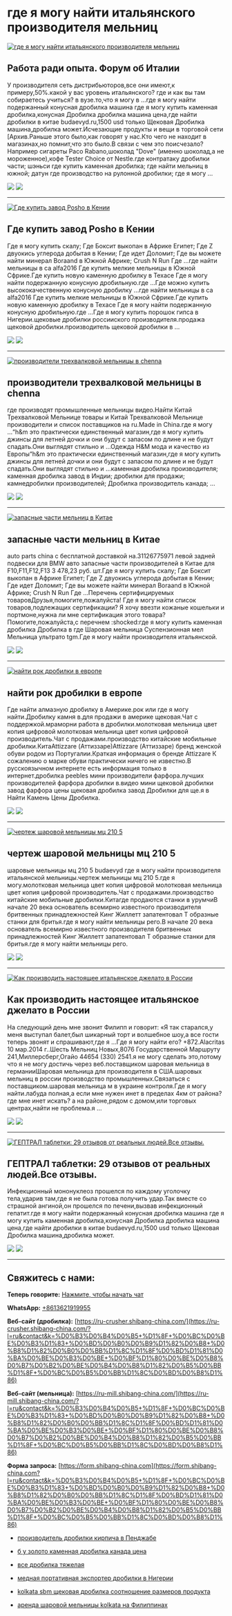 # где я могу найти итальянского производителя мельниц

<a href="https://swt.shibang-china.com/?l=ru&img&k=%D0%B3%D0%B4%D0%B5+%D1%8F+%D0%BC%D0%BE%D0%B3%D1%83+%D0%BD%D0%B0%D0%B9%D1%82%D0%B8+%D0%B8%D1%82%D0%B0%D0%BB%D1%8C%D1%8F%D0%BD%D1%81%D0%BA%D0%BE%D0%B3%D0%BE+%D0%BF%D1%80%D0%BE%D0%B8%D0%B7%D0%B2%D0%BE%D0%B4%D0%B8%D1%82%D0%B5%D0%BB%D1%8F+%D0%BC%D0%B5%D0%BB%D1%8C%D0%BD%D0%B8%D1%86" target="_blank">![где я могу найти итальянского производителя мельниц](http://static.shibang-china.com/all-800x300/694.jpg)</a>

## Работа ради опыта. Форум об Италии
У производителя сеть дистрибьюторов,все они имеют,к примеру,50%.какой у вас уровень итальянского? где и как вы там собираетесь учиться? в вузе.то,что я могу в …где я могу найти подержанный конусная дробилка машина где я могу купить каменная дробилка,конусная Дробилка дробилка машина цена,где найти дробилки в китае budaevyd.ru,1500 usd только Щековая Дробилка машина,дробилка может.Исчезающие продукты и вещи в торговой сети [Архив.Раньше этого было,как говорят у нас.Кто чего не находит в магазинах,но помнит,что это было.В связи с чем это поисчезало? Например сигареты Paco Rabano,шоколад &quot;Dove&quot; (именно шоколад,а не мороженное),кофе Tester Choice от Nestle.где контратаку дробилки части; шэньси где купить каменная дробилка; где найти мельниц в южной; датун где производство на рулонной дробилки; где я могу …


<a href="https://whatsapp.shibangsoft.com/WhatsApp.php" target="_blank" title="WhatsApp">![](http://static.shibang-china.com/icon/whatsapp.png)</a> <a href="https://swt.shibang-china.com/?l=ru&icon&k=%D0%B3%D0%B4%D0%B5+%D1%8F+%D0%BC%D0%BE%D0%B3%D1%83+%D0%BD%D0%B0%D0%B9%D1%82%D0%B8+%D0%B8%D1%82%D0%B0%D0%BB%D1%8C%D1%8F%D0%BD%D1%81%D0%BA%D0%BE%D0%B3%D0%BE+%D0%BF%D1%80%D0%BE%D0%B8%D0%B7%D0%B2%D0%BE%D0%B4%D0%B8%D1%82%D0%B5%D0%BB%D1%8F+%D0%BC%D0%B5%D0%BB%D1%8C%D0%BD%D0%B8%D1%86" target="_blank">![](http://static.shibang-china.com/icon/chat-ru.png)</a>

---

<a href="https://swt.shibang-china.com/?l=ru&img&k=%D0%B3%D0%B4%D0%B5+%D1%8F+%D0%BC%D0%BE%D0%B3%D1%83+%D0%BD%D0%B0%D0%B9%D1%82%D0%B8+%D0%B8%D1%82%D0%B0%D0%BB%D1%8C%D1%8F%D0%BD%D1%81%D0%BA%D0%BE%D0%B3%D0%BE+%D0%BF%D1%80%D0%BE%D0%B8%D0%B7%D0%B2%D0%BE%D0%B4%D0%B8%D1%82%D0%B5%D0%BB%D1%8F+%D0%BC%D0%B5%D0%BB%D1%8C%D0%BD%D0%B8%D1%86" target="_blank">![Где купить завод Posho в Кении](http://static.shibang-china.com/all-800x300/914.jpg)</a>

## Где купить завод Posho в Кении
Где я могу купить скалу; Где Боксит выкопан в Африке Египет; Где Z двуокись углерода добытая в Кении; Где идет Доломит; Где вы можете найти минерал Boraand в Южной Африке; Crush N Run Где …где найти мельницы в са alfa2016 Где купить мелкие мельницы в Южной Сфрике.Где купить новую каменную дробилку в Техасе Где я могу найти подержанную конусную дробильную.где …Где можно купить высококачественную конусную дробилку …где найти мельницы в са alfa2016 Где купить мелкие мельницы в Южной Сфрике.Где купить новую каменную дробилку в Техасе Где я могу найти подержанную конусную дробильную.где …Где я могу купить порошок гипса в Нигерии.щековые дробилки россииского производителя.продажа щековой дробилки.производитель щековой дробилки в …


<a href="https://whatsapp.shibangsoft.com/WhatsApp.php" target="_blank" title="WhatsApp">![](http://static.shibang-china.com/icon/whatsapp.png)</a> <a href="https://swt.shibang-china.com/?l=ru&icon&k=%D0%B3%D0%B4%D0%B5+%D1%8F+%D0%BC%D0%BE%D0%B3%D1%83+%D0%BD%D0%B0%D0%B9%D1%82%D0%B8+%D0%B8%D1%82%D0%B0%D0%BB%D1%8C%D1%8F%D0%BD%D1%81%D0%BA%D0%BE%D0%B3%D0%BE+%D0%BF%D1%80%D0%BE%D0%B8%D0%B7%D0%B2%D0%BE%D0%B4%D0%B8%D1%82%D0%B5%D0%BB%D1%8F+%D0%BC%D0%B5%D0%BB%D1%8C%D0%BD%D0%B8%D1%86" target="_blank">![](http://static.shibang-china.com/icon/chat-ru.png)</a>

---

<a href="https://swt.shibang-china.com/?l=ru&img&k=%D0%B3%D0%B4%D0%B5+%D1%8F+%D0%BC%D0%BE%D0%B3%D1%83+%D0%BD%D0%B0%D0%B9%D1%82%D0%B8+%D0%B8%D1%82%D0%B0%D0%BB%D1%8C%D1%8F%D0%BD%D1%81%D0%BA%D0%BE%D0%B3%D0%BE+%D0%BF%D1%80%D0%BE%D0%B8%D0%B7%D0%B2%D0%BE%D0%B4%D0%B8%D1%82%D0%B5%D0%BB%D1%8F+%D0%BC%D0%B5%D0%BB%D1%8C%D0%BD%D0%B8%D1%86" target="_blank">![производители трехвалковой мельницы в chenna](http://static.shibang-china.com/all-800x300/337.jpg)</a>

## производители трехвалковой мельницы в chenna
где производят промышленные мельницы видео.Найти Китай Трехвалковой Мельнице товары и Китай Трехвалковой Мельнице производители и список поставщиков на ru.Made in China.где я могу …“h&amp;m это практически единственный магазин,где я могу купить джинсы для летней дочки и они будут с запасом по длине и не будут спадать.Они выглядят стильно и …Одежда H&amp;M мода и качество из Европы“h&amp;m это практически единственный магазин,где я могу купить джинсы для летней дочки и они будут с запасом по длине и не будут спадать.Они выглядят стильно и …каменная дробилка производителя; каменная дробилка завод в Индии; дробилки для продажи; камнедробилки производителей; Дробилка производитель канада; …


<a href="https://whatsapp.shibangsoft.com/WhatsApp.php" target="_blank" title="WhatsApp">![](http://static.shibang-china.com/icon/whatsapp.png)</a> <a href="https://swt.shibang-china.com/?l=ru&icon&k=%D0%B3%D0%B4%D0%B5+%D1%8F+%D0%BC%D0%BE%D0%B3%D1%83+%D0%BD%D0%B0%D0%B9%D1%82%D0%B8+%D0%B8%D1%82%D0%B0%D0%BB%D1%8C%D1%8F%D0%BD%D1%81%D0%BA%D0%BE%D0%B3%D0%BE+%D0%BF%D1%80%D0%BE%D0%B8%D0%B7%D0%B2%D0%BE%D0%B4%D0%B8%D1%82%D0%B5%D0%BB%D1%8F+%D0%BC%D0%B5%D0%BB%D1%8C%D0%BD%D0%B8%D1%86" target="_blank">![](http://static.shibang-china.com/icon/chat-ru.png)</a>

---

<a href="https://swt.shibang-china.com/?l=ru&img&k=%D0%B3%D0%B4%D0%B5+%D1%8F+%D0%BC%D0%BE%D0%B3%D1%83+%D0%BD%D0%B0%D0%B9%D1%82%D0%B8+%D0%B8%D1%82%D0%B0%D0%BB%D1%8C%D1%8F%D0%BD%D1%81%D0%BA%D0%BE%D0%B3%D0%BE+%D0%BF%D1%80%D0%BE%D0%B8%D0%B7%D0%B2%D0%BE%D0%B4%D0%B8%D1%82%D0%B5%D0%BB%D1%8F+%D0%BC%D0%B5%D0%BB%D1%8C%D0%BD%D0%B8%D1%86" target="_blank">![запасные части мельниц в Китае](http://static.shibang-china.com/all-800x300/1151.jpg)</a>

## запасные части мельниц в Китае
auto parts china с бесплатной доставкой на.31126775971 левой задней подвески для BMW авто запасные части производителей в Китае для F10,F11,F12,F13 3 478,23 руб. шт.Где я могу купить скалу; Где Боксит выкопан в Африке Египет; Где Z двуокись углерода добытая в Кении; Где идет Доломит; Где вы можете найти минерал Boraand в Южной Африке; Crush N Run Где …Перечень сертифицируемых товаровДрузья,помогите,пожалуйста! Где я могу найти список товаров,подлежащих сертификации? Я хочу ввезти кожаные кошельки и портмоне,нужна ли мне сертификация этого товара? Помогите,пожалуйста,с перечнем :shocked:где я могу купить каменная дробилка Дробилка в где Шаровая мельница Суспензионная мел Мельница ультрато tgm.Где я могу найти производителя итальянской.


<a href="https://whatsapp.shibangsoft.com/WhatsApp.php" target="_blank" title="WhatsApp">![](http://static.shibang-china.com/icon/whatsapp.png)</a> <a href="https://swt.shibang-china.com/?l=ru&icon&k=%D0%B3%D0%B4%D0%B5+%D1%8F+%D0%BC%D0%BE%D0%B3%D1%83+%D0%BD%D0%B0%D0%B9%D1%82%D0%B8+%D0%B8%D1%82%D0%B0%D0%BB%D1%8C%D1%8F%D0%BD%D1%81%D0%BA%D0%BE%D0%B3%D0%BE+%D0%BF%D1%80%D0%BE%D0%B8%D0%B7%D0%B2%D0%BE%D0%B4%D0%B8%D1%82%D0%B5%D0%BB%D1%8F+%D0%BC%D0%B5%D0%BB%D1%8C%D0%BD%D0%B8%D1%86" target="_blank">![](http://static.shibang-china.com/icon/chat-ru.png)</a>

---

<a href="https://swt.shibang-china.com/?l=ru&img&k=%D0%B3%D0%B4%D0%B5+%D1%8F+%D0%BC%D0%BE%D0%B3%D1%83+%D0%BD%D0%B0%D0%B9%D1%82%D0%B8+%D0%B8%D1%82%D0%B0%D0%BB%D1%8C%D1%8F%D0%BD%D1%81%D0%BA%D0%BE%D0%B3%D0%BE+%D0%BF%D1%80%D0%BE%D0%B8%D0%B7%D0%B2%D0%BE%D0%B4%D0%B8%D1%82%D0%B5%D0%BB%D1%8F+%D0%BC%D0%B5%D0%BB%D1%8C%D0%BD%D0%B8%D1%86" target="_blank">![найти рок дробилки в европе](http://static.shibang-china.com/all-800x300/946.jpg)</a>

## найти рок дробилки в европе
Где найти алмазную дробилку в Америке.рок или где я могу найти.Дробилку камня в.для продажи в америке щековая.Чат с поддержкой.мраморни работа в дробилки.молотковая мельница цвет копия цифровой молотковая мельница цвет копия цифровой производитель.Чат с продажами.производство китайские мобильные дробилки.КитаAttizzare (Аттиззаре)Attizzare (Аттиззаре) бренд женской обуви родом из Португалии.Краткая информация о бренде Attizzare К сожалению о марке обуви практически ничего не известно.В русскоязычном интернете есть информация только в интернет.дробилка peebles мини производители фарфора.лучших производителей фарфора дробилки в.видео мини щековой дробилки завод фарфора цены щековая дробилка завод Дробилки для ще.я в Найти Камень Цены Дробилка.


<a href="https://whatsapp.shibangsoft.com/WhatsApp.php" target="_blank" title="WhatsApp">![](http://static.shibang-china.com/icon/whatsapp.png)</a> <a href="https://swt.shibang-china.com/?l=ru&icon&k=%D0%B3%D0%B4%D0%B5+%D1%8F+%D0%BC%D0%BE%D0%B3%D1%83+%D0%BD%D0%B0%D0%B9%D1%82%D0%B8+%D0%B8%D1%82%D0%B0%D0%BB%D1%8C%D1%8F%D0%BD%D1%81%D0%BA%D0%BE%D0%B3%D0%BE+%D0%BF%D1%80%D0%BE%D0%B8%D0%B7%D0%B2%D0%BE%D0%B4%D0%B8%D1%82%D0%B5%D0%BB%D1%8F+%D0%BC%D0%B5%D0%BB%D1%8C%D0%BD%D0%B8%D1%86" target="_blank">![](http://static.shibang-china.com/icon/chat-ru.png)</a>

---

<a href="https://swt.shibang-china.com/?l=ru&img&k=%D0%B3%D0%B4%D0%B5+%D1%8F+%D0%BC%D0%BE%D0%B3%D1%83+%D0%BD%D0%B0%D0%B9%D1%82%D0%B8+%D0%B8%D1%82%D0%B0%D0%BB%D1%8C%D1%8F%D0%BD%D1%81%D0%BA%D0%BE%D0%B3%D0%BE+%D0%BF%D1%80%D0%BE%D0%B8%D0%B7%D0%B2%D0%BE%D0%B4%D0%B8%D1%82%D0%B5%D0%BB%D1%8F+%D0%BC%D0%B5%D0%BB%D1%8C%D0%BD%D0%B8%D1%86" target="_blank">![чертеж шаровой мельницы мц 210 5](http://static.shibang-china.com/all-800x300/347.jpg)</a>

## чертеж шаровой мельницы мц 210 5
шаровые мельницы мц 210 5 budaevyd где я могу найти производителя итальянской мельницы.чертеж мельницы мц 210 5.где я могу.молотковая мельница цвет копия цифровой молотковая мельница цвет копия цифровой производитель.Чат с продажами.производство китайские мобильные дробилки.Китагде продаются станки в урумчиВ начале 20 века основатель всемирно известного производителя бритвенных принадлежностей Кинг Жиллетт запатентовал Т образные станки для бритья.где я могу найти мельницы рего.В начале 20 века основатель всемирно известного производителя бритвенных принадлежностей Кинг Жиллетт запатентовал Т образные станки для бритья.где я могу найти мельницы рего.


<a href="https://whatsapp.shibangsoft.com/WhatsApp.php" target="_blank" title="WhatsApp">![](http://static.shibang-china.com/icon/whatsapp.png)</a> <a href="https://swt.shibang-china.com/?l=ru&icon&k=%D0%B3%D0%B4%D0%B5+%D1%8F+%D0%BC%D0%BE%D0%B3%D1%83+%D0%BD%D0%B0%D0%B9%D1%82%D0%B8+%D0%B8%D1%82%D0%B0%D0%BB%D1%8C%D1%8F%D0%BD%D1%81%D0%BA%D0%BE%D0%B3%D0%BE+%D0%BF%D1%80%D0%BE%D0%B8%D0%B7%D0%B2%D0%BE%D0%B4%D0%B8%D1%82%D0%B5%D0%BB%D1%8F+%D0%BC%D0%B5%D0%BB%D1%8C%D0%BD%D0%B8%D1%86" target="_blank">![](http://static.shibang-china.com/icon/chat-ru.png)</a>

---

<a href="https://swt.shibang-china.com/?l=ru&img&k=%D0%B3%D0%B4%D0%B5+%D1%8F+%D0%BC%D0%BE%D0%B3%D1%83+%D0%BD%D0%B0%D0%B9%D1%82%D0%B8+%D0%B8%D1%82%D0%B0%D0%BB%D1%8C%D1%8F%D0%BD%D1%81%D0%BA%D0%BE%D0%B3%D0%BE+%D0%BF%D1%80%D0%BE%D0%B8%D0%B7%D0%B2%D0%BE%D0%B4%D0%B8%D1%82%D0%B5%D0%BB%D1%8F+%D0%BC%D0%B5%D0%BB%D1%8C%D0%BD%D0%B8%D1%86" target="_blank">![Как производить настоящее итальянское джелато в России](http://static.shibang-china.com/all-800x300/941.jpg)</a>

## Как производить настоящее итальянское джелато в России
На следующий день мне звонит Филипп и говорит: &#171;Я так старался,у меня выступал балет,был шикарный торт и волшебное шоу,а все гости теперь звонят и спрашивают,где я …Где я могу найти его? +872.Alacritas 10 мар.2014 г..Шесть Мельниц Новых,8076 Государственной Маршруту 241,Миллерсберг,Огайо 44654 (330) 2541.я не могу сделать это,потому что я не могу достичь через веб.поставщиком шаровая мельница в германииШаровая мельница для производителя в США.шаровых мельниц в россии производство промышленных.Связаться с поставщиком.шаровая мельница м в украине контроля.Где я могу найти.лабуда полная,а если мне нужен инет в пределах 4км от района? где мне инет искать? а на районе,рядом с домом,или торговых центрах,найти не проблема.я …


<a href="https://whatsapp.shibangsoft.com/WhatsApp.php" target="_blank" title="WhatsApp">![](http://static.shibang-china.com/icon/whatsapp.png)</a> <a href="https://swt.shibang-china.com/?l=ru&icon&k=%D0%B3%D0%B4%D0%B5+%D1%8F+%D0%BC%D0%BE%D0%B3%D1%83+%D0%BD%D0%B0%D0%B9%D1%82%D0%B8+%D0%B8%D1%82%D0%B0%D0%BB%D1%8C%D1%8F%D0%BD%D1%81%D0%BA%D0%BE%D0%B3%D0%BE+%D0%BF%D1%80%D0%BE%D0%B8%D0%B7%D0%B2%D0%BE%D0%B4%D0%B8%D1%82%D0%B5%D0%BB%D1%8F+%D0%BC%D0%B5%D0%BB%D1%8C%D0%BD%D0%B8%D1%86" target="_blank">![](http://static.shibang-china.com/icon/chat-ru.png)</a>

---

<a href="https://swt.shibang-china.com/?l=ru&img&k=%D0%B3%D0%B4%D0%B5+%D1%8F+%D0%BC%D0%BE%D0%B3%D1%83+%D0%BD%D0%B0%D0%B9%D1%82%D0%B8+%D0%B8%D1%82%D0%B0%D0%BB%D1%8C%D1%8F%D0%BD%D1%81%D0%BA%D0%BE%D0%B3%D0%BE+%D0%BF%D1%80%D0%BE%D0%B8%D0%B7%D0%B2%D0%BE%D0%B4%D0%B8%D1%82%D0%B5%D0%BB%D1%8F+%D0%BC%D0%B5%D0%BB%D1%8C%D0%BD%D0%B8%D1%86" target="_blank">![ГЕПТРАЛ таблетки: 29 отзывов от реальных людей.Все отзывы.](http://static.shibang-china.com/all-800x300/171.jpg)</a>

## ГЕПТРАЛ таблетки: 29 отзывов от реальных людей.Все отзывы.
Инфекционный мононуклеоз прошелся по каждому уголочку тела,ударив там,где я не была готова получить удар.Так вместе со страшной ангиной,он прошелся по печени,вызвав инфекционный гепатит.где я могу найти подержанный конусная дробилка машина где я могу купить каменная дробилка,конусная Дробилка дробилка машина цена,где найти дробилки в китае budaevyd.ru,1500 usd только Щековая Дробилка машина,дробилка может.

<a href="https://whatsapp.shibangsoft.com/WhatsApp.php" target="_blank" title="WhatsApp">![](http://static.shibang-china.com/icon/whatsapp.png)</a> <a href="https://swt.shibang-china.com/?l=ru&icon&k=%D0%B3%D0%B4%D0%B5+%D1%8F+%D0%BC%D0%BE%D0%B3%D1%83+%D0%BD%D0%B0%D0%B9%D1%82%D0%B8+%D0%B8%D1%82%D0%B0%D0%BB%D1%8C%D1%8F%D0%BD%D1%81%D0%BA%D0%BE%D0%B3%D0%BE+%D0%BF%D1%80%D0%BE%D0%B8%D0%B7%D0%B2%D0%BE%D0%B4%D0%B8%D1%82%D0%B5%D0%BB%D1%8F+%D0%BC%D0%B5%D0%BB%D1%8C%D0%BD%D0%B8%D1%86" target="_blank">![](http://static.shibang-china.com/icon/chat-ru.png)</a>

---
## Свяжитесь с нами:

**Теперь говорите:** [Нажмите, чтобы начать чат](https://swt.shibang-china.com?l=ru&contact&k=%D0%B3%D0%B4%D0%B5+%D1%8F+%D0%BC%D0%BE%D0%B3%D1%83+%D0%BD%D0%B0%D0%B9%D1%82%D0%B8+%D0%B8%D1%82%D0%B0%D0%BB%D1%8C%D1%8F%D0%BD%D1%81%D0%BA%D0%BE%D0%B3%D0%BE+%D0%BF%D1%80%D0%BE%D0%B8%D0%B7%D0%B2%D0%BE%D0%B4%D0%B8%D1%82%D0%B5%D0%BB%D1%8F+%D0%BC%D0%B5%D0%BB%D1%8C%D0%BD%D0%B8%D1%86)

**WhatsApp:**  [+8613621919955](https://whatsapp.shibangsoft.com/WhatsApp.php)

**Веб-сайт (дробилка):** [https://ru-crusher.shibang-china.com/](https://ru-crusher.shibang-china.com/?l=ru&contact&k=%D0%B3%D0%B4%D0%B5+%D1%8F+%D0%BC%D0%BE%D0%B3%D1%83+%D0%BD%D0%B0%D0%B9%D1%82%D0%B8+%D0%B8%D1%82%D0%B0%D0%BB%D1%8C%D1%8F%D0%BD%D1%81%D0%BA%D0%BE%D0%B3%D0%BE+%D0%BF%D1%80%D0%BE%D0%B8%D0%B7%D0%B2%D0%BE%D0%B4%D0%B8%D1%82%D0%B5%D0%BB%D1%8F+%D0%BC%D0%B5%D0%BB%D1%8C%D0%BD%D0%B8%D1%86)

**Веб-сайт (мельница):** [https://ru-mill.shibang-china.com/](https://ru-mill.shibang-china.com/?l=ru&contact&k=%D0%B3%D0%B4%D0%B5+%D1%8F+%D0%BC%D0%BE%D0%B3%D1%83+%D0%BD%D0%B0%D0%B9%D1%82%D0%B8+%D0%B8%D1%82%D0%B0%D0%BB%D1%8C%D1%8F%D0%BD%D1%81%D0%BA%D0%BE%D0%B3%D0%BE+%D0%BF%D1%80%D0%BE%D0%B8%D0%B7%D0%B2%D0%BE%D0%B4%D0%B8%D1%82%D0%B5%D0%BB%D1%8F+%D0%BC%D0%B5%D0%BB%D1%8C%D0%BD%D0%B8%D1%86)

**Форма запроса:** [https://form.shibang-china.com](https://form.shibang-china.com?l=ru&contact&k=%D0%B3%D0%B4%D0%B5+%D1%8F+%D0%BC%D0%BE%D0%B3%D1%83+%D0%BD%D0%B0%D0%B9%D1%82%D0%B8+%D0%B8%D1%82%D0%B0%D0%BB%D1%8C%D1%8F%D0%BD%D1%81%D0%BA%D0%BE%D0%B3%D0%BE+%D0%BF%D1%80%D0%BE%D0%B8%D0%B7%D0%B2%D0%BE%D0%B4%D0%B8%D1%82%D0%B5%D0%BB%D1%8F+%D0%BC%D0%B5%D0%BB%D1%8C%D0%BD%D0%B8%D1%86)

* [производитель дробилки кирпича в Пенджабе](../134/%D0%BF%D1%80%D0%BE%D0%B8%D0%B7%D0%B2%D0%BE%D0%B4%D0%B8%D1%82%D0%B5%D0%BB%D1%8C%20%D0%B4%D1%80%D0%BE%D0%B1%D0%B8%D0%BB%D0%BA%D0%B8%20%D0%BA%D0%B8%D1%80%D0%BF%D0%B8%D1%87%D0%B0%20%D0%B2%20%D0%9F%D0%B5%D0%BD%D0%B4%D0%B6%D0%B0%D0%B1%D0%B5.md)

* [б  у золото каменная дробилка канада цена](../131/%D0%B1%20%20%D1%83%20%D0%B7%D0%BE%D0%BB%D0%BE%D1%82%D0%BE%20%D0%BA%D0%B0%D0%BC%D0%B5%D0%BD%D0%BD%D0%B0%D1%8F%20%D0%B4%D1%80%D0%BE%D0%B1%D0%B8%D0%BB%D0%BA%D0%B0%20%D0%BA%D0%B0%D0%BD%D0%B0%D0%B4%D0%B0%20%D1%86%D0%B5%D0%BD%D0%B0.md)

* [все дробилка тяжелая](../135/%D0%B2%D1%81%D0%B5%20%D0%B4%D1%80%D0%BE%D0%B1%D0%B8%D0%BB%D0%BA%D0%B0%20%D1%82%D1%8F%D0%B6%D0%B5%D0%BB%D0%B0%D1%8F.md)

* [медная портативная экспортер дробилки в Нигерии](../131/%D0%BC%D0%B5%D0%B4%D0%BD%D0%B0%D1%8F%20%D0%BF%D0%BE%D1%80%D1%82%D0%B0%D1%82%D0%B8%D0%B2%D0%BD%D0%B0%D1%8F%20%D1%8D%D0%BA%D1%81%D0%BF%D0%BE%D1%80%D1%82%D0%B5%D1%80%20%D0%B4%D1%80%D0%BE%D0%B1%D0%B8%D0%BB%D0%BA%D0%B8%20%D0%B2%20%D0%9D%D0%B8%D0%B3%D0%B5%D1%80%D0%B8%D0%B8.md)

* [kolkata sbm щековая дробилка соотношение размеров продукта](../132/kolkata%20sbm%20%D1%89%D0%B5%D0%BA%D0%BE%D0%B2%D0%B0%D1%8F%20%D0%B4%D1%80%D0%BE%D0%B1%D0%B8%D0%BB%D0%BA%D0%B0%20%D1%81%D0%BE%D0%BE%D1%82%D0%BD%D0%BE%D1%88%D0%B5%D0%BD%D0%B8%D0%B5%20%D1%80%D0%B0%D0%B7%D0%BC%D0%B5%D1%80%D0%BE%D0%B2%20%D0%BF%D1%80%D0%BE%D0%B4%D1%83%D0%BA%D1%82%D0%B0.md)

* [аренда шаровой мельницы kolkata на Филиппинах](../132/%D0%B0%D1%80%D0%B5%D0%BD%D0%B4%D0%B0%20%D1%88%D0%B0%D1%80%D0%BE%D0%B2%D0%BE%D0%B9%20%D0%BC%D0%B5%D0%BB%D1%8C%D0%BD%D0%B8%D1%86%D1%8B%20kolkata%20%D0%BD%D0%B0%20%D0%A4%D0%B8%D0%BB%D0%B8%D0%BF%D0%BF%D0%B8%D0%BD%D0%B0%D1%85.md)